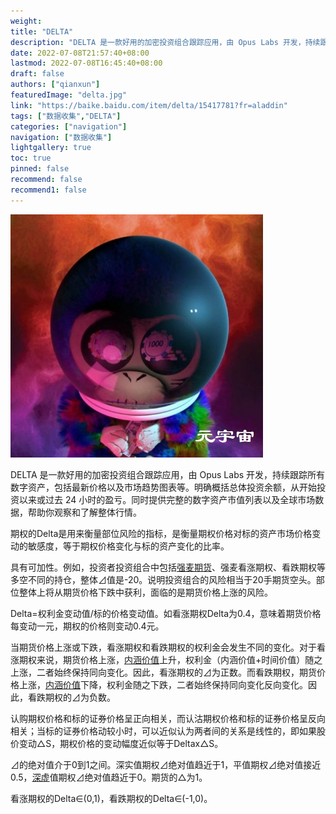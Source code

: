 ```yaml
---
weight: 
title: "DELTA"
description: "DELTA 是一款好用的加密投资组合跟踪应用，由 Opus Labs 开发，持续跟踪所有数字资产，包括最新价格以及市场趋势图表等"
date: 2022-07-08T21:57:40+08:00
lastmod: 2022-07-08T16:45:40+08:00
draft: false
authors: ["qianxun"]
featuredImage: "delta.jpg"
link: "https://baike.baidu.com/item/delta/15417781?fr=aladdin"
tags: ["数据收集","DELTA"]
categories: ["navigation"]
navigation: ["数据收集"]
lightgallery: true
toc: true
pinned: false
recommend: false
recommend1: false
---
```



![](c24b98112f6182f9023dce77298dc44.jpg)

DELTA 是一款好用的加密投资组合跟踪应用，由 Opus Labs 开发，持续跟踪所有数字资产，包括最新价格以及市场趋势图表等。明确概括总体投资余额，从开始投资以来或过去 24 小时的盈亏。同时提供完整的数字资产市值列表以及全球市场数据，帮助你观察和了解整体行情。

期权的Delta是用来衡量部位风险的指标，是衡量期权价格对标的资产市场价格变动的敏感度，等于期权价格变化与标的资产变化的比率。

具有可加性。例如，投资者投资组合中包括[强麦期货](https://baike.baidu.com/item/强麦期货)、强麦看涨期权、看跌期权等多空不同的持仓，整体⊿值是-20。说明投资组合的风险相当于20手期货空头。部位整体上将从期货价格下跌中获利，面临的是期货价格上涨的风险。

Delta=权利金变动值/标的价格变动值。如看涨期权Delta为0.4，意味着期货价格每变动一元，期权的价格则变动0.4元。

当期货价格上涨或下跌，看涨期权和看跌期权的权利金会发生不同的变化。对于看涨期权来说，期货价格上涨，[内涵价值](https://baike.baidu.com/item/内涵价值/11041445)上升，权利金（内涵价值+时间价值）随之上涨，二者始终保持同向变化。因此，看涨期权的⊿为正数。而看跌期权，期货价格上涨，[内涵价值](https://baike.baidu.com/item/内涵价值/11041445)下降，权利金随之下跌，二者始终保持同向变化反向变化。因此，看跌期权的⊿为负数。

认购期权价格和标的证券价格呈正向相关，而认沽期权价格和标的证券价格呈反向相关；当标的证券价格动较小时，可以近似认为两者间的关系是线性的，即如果股价变动△S，期权价格的变动幅度近似等于Deltax△S。

⊿的绝对值介于0到1之间。深实值期权⊿绝对值趋近于1，平值期权⊿绝对值接近0.5，[深虚](https://baike.baidu.com/item/深虚)值期权⊿绝对值趋近于0。期货的△为1。

看涨期权的Delta∈(0,1)，看跌期权的Delta∈(-1,0)。